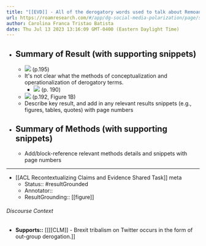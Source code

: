 ```yaml
---
title: "[[EVD]] - All of the derogatory words used to talk about Remoaners on Twitter contain negative tribal associations.  - [[@northBattleBritainAnalyzing2021]]"
url: https://roamresearch.com/#/app/dg-social-media-polarization/page/sV9j_ssrE
author: Carolina Franca Tristao Batista
date: Thu Jul 13 2023 13:16:09 GMT-0400 (Eastern Daylight Time)
---
```


- ## Summary of Result (with supporting snippets)
    - ![](https://firebasestorage.googleapis.com/v0/b/firescript-577a2.appspot.com/o/imgs%2Fapp%2Fdg-social-media-polarization%2FAkk8ZJgPNU.09.27%20PM.png?alt=media&token=565be90a-9154-4627-a542-e31574c4e309) (p.195)
    - It's not clear what the methods of conceptualization and operationalization of derogatory terms.
        - ![](https://firebasestorage.googleapis.com/v0/b/firescript-577a2.appspot.com/o/imgs%2Fapp%2Fdg-social-media-polarization%2F6jGQZBdCvU.38.02%20PM.png?alt=media&token=af357374-fb2a-4220-aa2e-f7b142879e77) (p. 190)
    - ![](https://firebasestorage.googleapis.com/v0/b/firescript-577a2.appspot.com/o/imgs%2Fapp%2Fdg-social-media-polarization%2FmwJZQeEryo.22.19%20PM.png?alt=media&token=9341756b-3254-4eb3-8fcb-4d93e03d7023) (p.192, Figure 1B)
    - Describe key result, and add in any relevant results snippets (e.g., figures, tables, quotes) with page numbers
- ## Summary of Methods (with supporting snippets)
    - Add/block-reference relevant methods details and snippets with page numbers
- ---
- [[ACL Recontextualizing Claims and Evidence Shared Task]] meta
    - Status:: #resultGrounded
    - Annotator::
    - ResultGrounding:: [[figure]]

###### Discourse Context

- **Supports::** [[[[CLM]] - Brexit tribalism on Twitter occurs in the form of out-group derogation.]]
